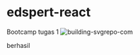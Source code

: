 # edspert-react
Bootcamp tugas 1
![building-svgrepo-com](https://github.com/FebianAgengResta/edspert-react/assets/55930970/992f904b-7285-4b1c-9faa-d5fa7b54684b)

berhasil
